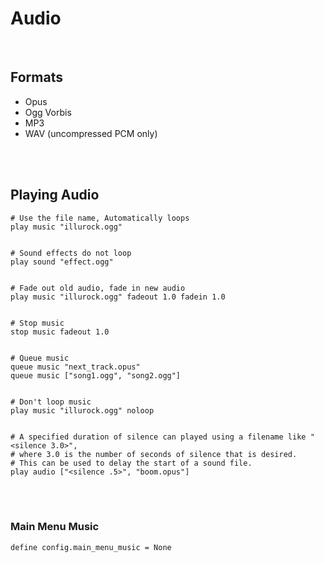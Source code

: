 # Audio

<br>

## Formats
- Opus
- Ogg Vorbis
- MP3
- WAV (uncompressed PCM only)

<br>
<br>

## Playing Audio
```renpy
# Use the file name, Automatically loops
play music "illurock.ogg"


# Sound effects do not loop
play sound "effect.ogg"


# Fade out old audio, fade in new audio
play music "illurock.ogg" fadeout 1.0 fadein 1.0


# Stop music
stop music fadeout 1.0


# Queue music
queue music "next_track.opus"
queue music ["song1.ogg", "song2.ogg"]


# Don't loop music
play music "illurock.ogg" noloop


# A specified duration of silence can played using a filename like "<silence 3.0>",
# where 3.0 is the number of seconds of silence that is desired.
# This can be used to delay the start of a sound file.
play audio ["<silence .5>", "boom.opus"]
```

<br>
<br>

### Main Menu Music
```renpy
define config.main_menu_music = None
```
